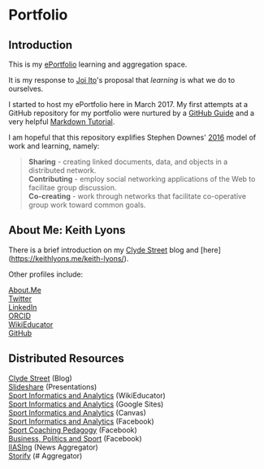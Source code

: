 # Portfolio

## Introduction

This is my [ePortfolio](http://wikieducator.org/Sport_Informatics_and_Analytics/ePortfolio#Some_Background_Information) learning and aggregation space.

It is my response to [Joi Ito](https://civic.mit.edu/blog/mstem/joi-itos-9-principles-of-the-media-lab)'s proposal that _learning_ is what we do to ourselves.

I started to host my ePortfolio here in March 2017. My first attempts at a GitHub repository for my portfolio were nurtured by a [GitHub Guide](https://guides.github.com/activities/hello-world/) and a very helpful [Markdown Tutorial](http://www.markdowntutorial.com/).

I am hopeful that this repository explifies Stephen Downes' [2016](https://www.slideshare.net/Downes/disruptive-innovations-in-learning) model of work and learning, namely:  
>**Sharing** - creating linked documents, data, and objects in a distributed network.  
>**Contributing** - employ social networking applications of the Web to facilitae group discussion.  
>**Co-creating** - work through networks that facilitate co-operative group work toward common goals.  

## About Me: Keith Lyons

There is a brief introduction on my [Clyde Street](https://keithlyons.me/about/) blog and [here] (https://keithlyons.me/keith-lyons/).

Other profiles include:

[About.Me](https://about.me/keithlyons)    
[Twitter](https://twitter.com/520507?lang=en)  
[LinkedIn](https://www.linkedin.com/in/clydestreet/)  
[ORCID](http://orcid.org/0000-0001-8870-865X)  
[WikiEducator](https://wikieducator.org/User:Postillion)  
[GitHub](https://github.com/2622NSW)    

## Distributed Resources

[Clyde Street](https://keithlyons.me/) (Blog)   
[Slideshare](https://www.slideshare.net/Postillion) (Presentations)    
[Sport Informatics and Analytics](http://wikieducator.org/Sport_Informatics_and_Analytics) (WikiEducator)  
[Sport Informatics and Analytics](https://sites.google.com/site/ucsportinformaticsandanalytics/) (Google Sites)   
[Sport Informatics and Analytics](https://learn.canvas.net/courses/536) (Canvas)  
[Sport Informatics and Analytics](https://www.facebook.com/Sport-Informatics-and-Analytics-548685338592152/) (Facebook)  
[Sport Coaching Pedagogy](https://www.facebook.com/SportCoachingPedagogy2013/) (Facebook)  
[Business, Politics and Sport](https://www.facebook.com/Business-Politics-and-Sport-127657700659888/) (Facebook)  
[lIASIng](http://www.scoop.it/t/liasing) (News Aggregator)  
[Storify](https://storify.com/520507) (# Aggregator) 


